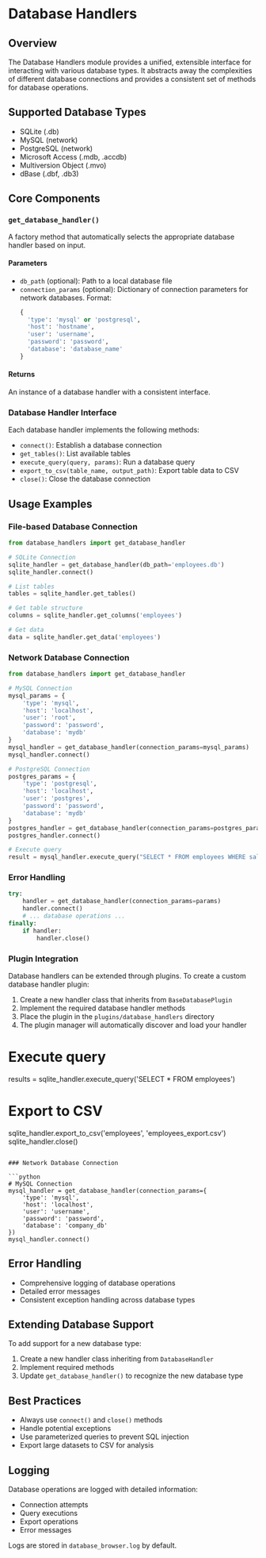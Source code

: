 # Database Handlers

## Overview

The Database Handlers module provides a unified, extensible interface for interacting with various database types. It abstracts away the complexities of different database connections and provides a consistent set of methods for database operations.

## Supported Database Types

- SQLite (.db)
- MySQL (network)
- PostgreSQL (network)
- Microsoft Access (.mdb, .accdb)
- Multiversion Object (.mvo)
- dBase (.dbf, .db3)

## Core Components

### `get_database_handler()`

A factory method that automatically selects the appropriate database handler based on input.

#### Parameters
- `db_path` (optional): Path to a local database file
- `connection_params` (optional): Dictionary of connection parameters for network databases. Format:
  ```python
  {
    'type': 'mysql' or 'postgresql',
    'host': 'hostname',
    'user': 'username',
    'password': 'password',
    'database': 'database_name'
  }
  ```

#### Returns
An instance of a database handler with a consistent interface.

### Database Handler Interface

Each database handler implements the following methods:

- `connect()`: Establish a database connection
- `get_tables()`: List available tables
- `execute_query(query, params)`: Run a database query
- `export_to_csv(table_name, output_path)`: Export table data to CSV
- `close()`: Close the database connection

## Usage Examples

### File-based Database Connection

```python
from database_handlers import get_database_handler

# SQLite Connection
sqlite_handler = get_database_handler(db_path='employees.db')
sqlite_handler.connect()

# List tables
tables = sqlite_handler.get_tables()

# Get table structure
columns = sqlite_handler.get_columns('employees')

# Get data
data = sqlite_handler.get_data('employees')
```

### Network Database Connection

```python
from database_handlers import get_database_handler

# MySQL Connection
mysql_params = {
    'type': 'mysql',
    'host': 'localhost',
    'user': 'root',
    'password': 'password',
    'database': 'mydb'
}
mysql_handler = get_database_handler(connection_params=mysql_params)
mysql_handler.connect()

# PostgreSQL Connection
postgres_params = {
    'type': 'postgresql',
    'host': 'localhost',
    'user': 'postgres',
    'password': 'password',
    'database': 'mydb'
}
postgres_handler = get_database_handler(connection_params=postgres_params)
postgres_handler.connect()

# Execute query
result = mysql_handler.execute_query("SELECT * FROM employees WHERE salary > %s", (50000,))
```

### Error Handling

```python
try:
    handler = get_database_handler(connection_params=params)
    handler.connect()
    # ... database operations ...
finally:
    if handler:
        handler.close()
```

### Plugin Integration

Database handlers can be extended through plugins. To create a custom database handler plugin:

1. Create a new handler class that inherits from `BaseDatabasePlugin`
2. Implement the required database handler methods
3. Place the plugin in the `plugins/database_handlers` directory
4. The plugin manager will automatically discover and load your handler

# Execute query
results = sqlite_handler.execute_query('SELECT * FROM employees')

# Export to CSV
sqlite_handler.export_to_csv('employees', 'employees_export.csv')
sqlite_handler.close()
```

### Network Database Connection

```python
# MySQL Connection
mysql_handler = get_database_handler(connection_params={
    'type': 'mysql',
    'host': 'localhost',
    'user': 'username',
    'password': 'password',
    'database': 'company_db'
})
mysql_handler.connect()
```

## Error Handling

- Comprehensive logging of database operations
- Detailed error messages
- Consistent exception handling across database types

## Extending Database Support

To add support for a new database type:
1. Create a new handler class inheriting from `DatabaseHandler`
2. Implement required methods
3. Update `get_database_handler()` to recognize the new database type

## Best Practices

- Always use `connect()` and `close()` methods
- Handle potential exceptions
- Use parameterized queries to prevent SQL injection
- Export large datasets to CSV for analysis

## Logging

Database operations are logged with detailed information:
- Connection attempts
- Query executions
- Export operations
- Error messages

Logs are stored in `database_browser.log` by default.
